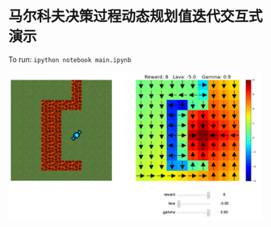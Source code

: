 # 马尔科夫决策过程动态规划值迭代交互式演示

To run: `ipython notebook main.ipynb`

<p align="center">
  <img src="examples/interactive.png" align="center" width="800">
</p>
